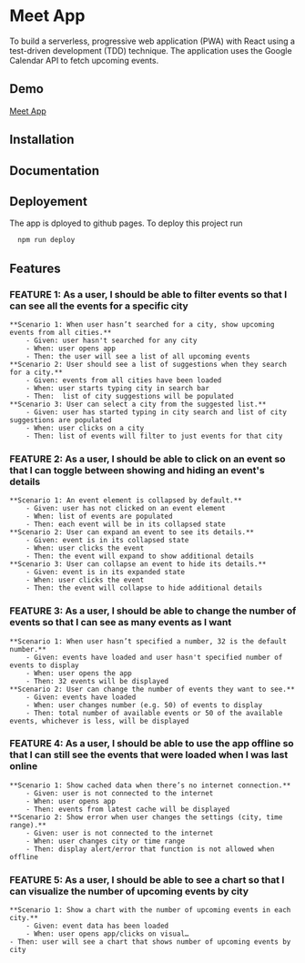 # Meet App

To build a serverless, progressive web application (PWA) with React using a test-driven
development (TDD) technique. The application uses the Google Calendar API to fetch
upcoming events.

## Demo
[Meet App](https://kodeiak.github.io/meet-app/)

## Installation

## Documentation

## Deployement

The app is dployed to github pages.
To deploy this project run
```bash
  npm run deploy
```

## Features

### FEATURE 1: As a user, I should be able to filter events so that I can see all the events for a specific city
	**Scenario 1: When user hasn’t searched for a city, show upcoming events from all cities.**
		- Given: user hasn't searched for any city
		- When: user opens app
		- Then: the user will see a list of all upcoming events
	**Scenario 2: User should see a list of suggestions when they search for a city.**
		- Given: events from all cities have been loaded
		- When: user starts typing city in search bar
		- Then:  list of city suggestions will be populated
	**Scenario 3: User can select a city from the suggested list.**
		- Given: user has started typing in city search and list of city suggestions are populated
		- When: user clicks on a city
		- Then: list of events will filter to just events for that city
### FEATURE 2: As a user, I should be able to click on an event so that I can toggle between showing and hiding an event's details
	**Scenario 1: An event element is collapsed by default.**
		- Given: user has not clicked on an event element
		- When: list of events are populated
		- Then: each event will be in its collapsed state
	**Scenario 2: User can expand an event to see its details.**
		- Given: event is in its collapsed state
		- When: user clicks the event
		- Then: the event will expand to show additional details
	**Scenario 3: User can collapse an event to hide its details.**
		- Given: event is in its expanded state
		- When: user clicks the event
		- Then: the event will collapse to hide additional details
### FEATURE 3: As a user, I should be able to change the number of events so that I can see as many events as I want
	**Scenario 1: When user hasn’t specified a number, 32 is the default number.**
		- Given: events have loaded and user hasn't specified number of events to display 
		- When: user opens the app
		- Then: 32 events will be displayed
	**Scenario 2: User can change the number of events they want to see.**
		- Given: events have loaded
		- When: user changes number (e.g. 50) of events to display
		- Then: total number of available events or 50 of the available events, whichever is less, will be displayed
### FEATURE 4: As a user, I should be able to use the app offline so that I can still see the events that were loaded when I was last online
	**Scenario 1: Show cached data when there’s no internet connection.**
		- Given: user is not connected to the internet
		- When: user opens app
		- Then: events from latest cache will be displayed 
	**Scenario 2: Show error when user changes the settings (city, time range).**
		- Given: user is not connected to the internet
		- When: user changes city or time range
		- Then: display alert/error that function is not allowed when offline
### FEATURE 5: As a user, I should be able to see a chart so that I can visualize the number of upcoming events by city
	**Scenario 1: Show a chart with the number of upcoming events in each city.**
		- Given: event data has been loaded
		- When: user opens app/clicks on visual…
    - Then: user will see a chart that shows number of upcoming events by city
